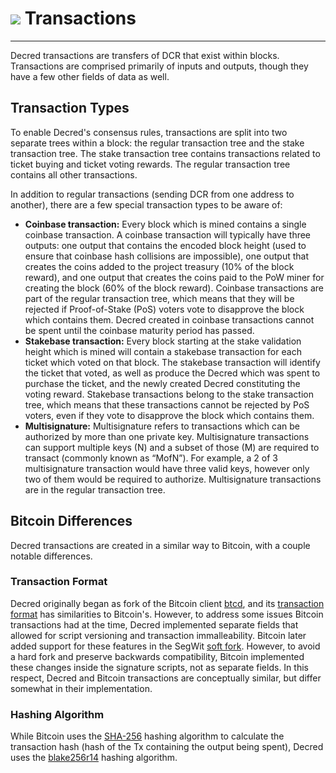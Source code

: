 # <img class="dcr-icon" src="/img/dcr-icons/Transactions.svg" /> Transactions

---

Decred transactions are transfers of DCR that exist within blocks. Transactions are comprised primarily of inputs and outputs, though they have a few other fields of data as well.

## Transaction Types

To enable Decred's consensus rules, transactions are split into two separate trees within a block: the regular transaction tree and the stake transaction tree. The stake transaction tree contains transactions related to ticket buying and ticket voting rewards. The regular transaction tree contains all other transactions.

In addition to regular transactions (sending DCR from one address to another), there are a few special transaction types to be aware of:

* **Coinbase transaction:** Every block which is mined contains a single coinbase transaction. A coinbase transaction will typically have three outputs: one output that contains the encoded block height (used to ensure that coinbase hash collisions are impossible), one output that creates the coins added to the project treasury (10% of the block reward), and one output that creates the coins paid to the PoW miner for creating the block (60% of the block reward). Coinbase transactions are part of the regular transaction tree, which means that they will be rejected if Proof-of-Stake (PoS) voters vote to disapprove the block which contains them. Decred created in coinbase transactions cannot be spent until the coinbase maturity period has passed.
* **Stakebase transaction:** Every block starting at the stake validation height which is mined will contain a stakebase transaction for each ticket which voted on that block. The stakebase transaction will identify the ticket that voted, as well as produce the Decred which was spent to purchase the ticket, and the newly created Decred constituting the voting reward. Stakebase transactions belong to the stake transaction tree, which means that these transactions cannot be rejected by PoS voters, even if they vote to disapprove the block which contains them.
* **Multisignature:** Multisignature refers to transactions which can be authorized by more than one private key. Multisignature transactions can support multiple keys (N) and a subset of those (M) are required to transact (commonly known as “MofN”). For example, a 2 of 3 multisignature transaction would have three valid keys, however only two of them would be required to authorize. Multisignature transactions are in the regular transaction tree.

## Bitcoin Differences

Decred transactions are created in a similar way to Bitcoin, with a couple notable differences.

### Transaction Format

Decred originally began as fork of the Bitcoin client [btcd](https://github.com/btcsuite/btcd),
and its [transaction format](transaction-format.md) has similarities to Bitcoin's.
However, to address some issues Bitcoin transactions had at the time,
Decred implemented separate fields that allowed for script versioning and transaction immalleability.
Bitcoin later added support for these features in the SegWit [soft fork](https://en.wikipedia.org/wiki/SegWit). However, to avoid a hard fork and preserve backwards compatibility,
Bitcoin implemented these changes inside the signature scripts, not as separate fields.
In this respect, Decred and Bitcoin transactions are conceptually similar,
but differ somewhat in their implementation.

### Hashing Algorithm

While Bitcoin uses the [SHA-256](https://en.bitcoinwiki.org/wiki/SHA-256) hashing algorithm to calculate the transaction hash (hash of the Tx containing the output being spent), Decred uses the [blake256r14](https://docs.decred.org/research/blake-256-hash-function/) hashing algorithm. 

